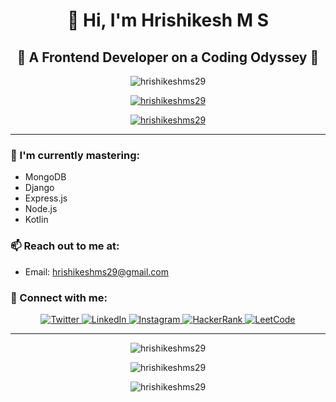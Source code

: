 <h1 align="center">👋 Hi, I'm Hrishikesh M S</h1>
<h2 align="center">🚀 A Frontend Developer on a Coding Odyssey 🚀</h2>

<p align="center">
  <img src="https://komarev.com/ghpvc/?username=hrishikeshms29&label=Profile%20Views&color=blueviolet&style=plastic" alt="hrishikeshms29" />
</p>

<p align="center">
  <a href="https://github.com/ryo-ma/github-profile-trophy">
    <img src="https://github-profile-trophy.vercel.app/?username=hrishikeshms29&theme=onedark" alt="hrishikeshms29" />
  </a>
</p>

<p align="center">
  <a href="https://twitter.com/hrishikeshms29">
    <img src="https://img.shields.io/twitter/follow/hrishikeshms29?label=Follow&style=social" alt="hrishikeshms29" />
  </a>
</p>

---

### 🌱 I'm currently mastering:
- MongoDB
- Django
- Express.js
- Node.js
- Kotlin

### 📫 Reach out to me at:
- Email: hrishikeshms29@gmail.com

### 🤝 Connect with me:
<p align="center">
  <a href="https://twitter.com/hrishikeshms29">
    <img src="https://img.icons8.com/color/48/000000/twitter--v1.png" alt="Twitter" />
  </a>
  <a href="https://linkedin.com/in/hrishikeshmsh2003">
    <img src="https://img.icons8.com/color/48/000000/linkedin.png" alt="LinkedIn" />
  </a>
  <a href="https://instagram.com/hrishikesh.m.s_29">
    <img src="https://img.icons8.com/color/48/000000/instagram-new--v1.png" alt="Instagram" />
  </a>
  <a href="https://www.hackerrank.com/hrishikeshms29">
    <img src="https://img.icons8.com/color/48/000000/hackerrank.png" alt="HackerRank" />
  </a>
  <a href="https://www.leetcode.com/hrishikeshms29">
    <img src="https://img.icons8.com/color/48/000000/leetcode.png" alt="LeetCode" />
  </a>
</p>

---

<p align="center">
  <img src="https://github-readme-stats.vercel.app/api/top-langs/?username=hrishikeshms29&show_icons=true&theme=radical&layout=compact" alt="hrishikeshms29" />
</p>

<p align="center">
  <img src="https://github-readme-stats.vercel.app/api?username=hrishikeshms29&show_icons=true&theme=radical" alt="hrishikeshms29" />
</p>

<p align="center">
  <img src="https://github-readme-streak-stats.herokuapp.com/?user=hrishikeshms29&theme=dark" alt="hrishikeshms29" />
</p>
